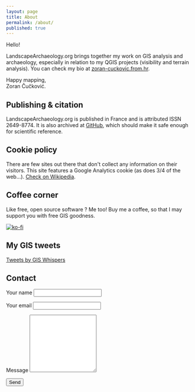 ```yaml
---
layout: page
title: About
permalink: /about/
published: true
---
```

Hello!

LandscapeArchaeology.org brings together my work on GIS analysis and archaeology, especially in relation to my QGIS projects (visibility and terrain analysis). You can check my bio at [zoran-cuckovic.from.hr](http://zoran-cuckovic.from.hr).

Happy mapping,<br>
Zoran Čučković.

## Publishing & citation

LandscapeArchaeology.org is published in France and is attributed ISSN 2649-8774. It is also archived at [GitHub](https://github.com/zoran-cuckovic/LandscapeArchaeology.org), which should make it  safe enough for scientific reference. 

## Cookie policy

There are few sites out there that don't collect any information on their visitors. This site features a Google Analytics cookie (as does 3/4 of the web...). [Check on Wikipedia](https://en.wikipedia.org/wiki/Google_Analytics).  


## Coffee corner

Like free, open source software ? Me too! Buy me a coffee, so that I may support you with free GIS goodness.

[![ko-fi](https://www.ko-fi.com/img/githubbutton_sm.svg)](https://ko-fi.com/D1D41HYSW)

## My GIS tweets 

<a class="twitter-timeline" data-height=800 data width=300 href="https://twitter.com/giswhisp?ref_src=twsrc%5Etfw">Tweets by GIS Whispers</a> <script async src="https://platform.twitter.com/widgets.js" charset="utf-8"></script>

## Contact
<div>
<form id="contact-form"  action="https://formspree.io/cuckovic.zoran@gmail.com" method="POST">
	 Your name <input type="text" name="name">
	<p>
	Your email <input type="email" name="_replyto">
	<p>
	Message	<textarea rows="10" name="body">
      </textarea>
	<p>
      <input type="submit" value="Send">

<!-- 
<form id="contactform" action="https://formspree.io/cuckovic.zoran@gmail.com" method="POST">
	<input type="text" name="name" placeholder="Your name ">
	<input type="email" name="_replyto" placeholder="Your email ">
	<input type="text" name="_gotcha" style="display:none" />
	<p>
	<textarea rows="2" name="message" placeholder="Your message"></textarea>
    <input type="submit" value="Send">
	<input type="hidden" name="_next" value="//mywebsite.com/thanks.html" />
</form>
https://webdesign.tutsplus.com/tutorials/quick-tip-add-a-formspree-form-to-your-static-sites--cms-23870 -->
